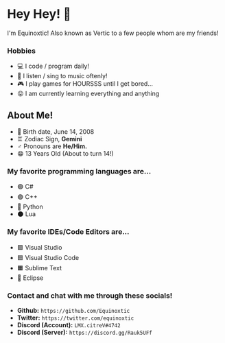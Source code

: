 # Hey Hey! 👋

I'm Equinoxtic! Also known as Vertic to a few people whom are my friends!

### Hobbies

* 💻 I code / program daily!
* 🎤 I listen / sing to music oftenly!
* 🎮 I play games for HOURSSS until I get bored...
* 😝 I am currently learning everything and anything

## About Me!

* 🍰 Birth date, June 14, 2008
* ♊ Zodiac Sign, **Gemini**
* ♂️ Pronouns are **He/Him.**
* 😁 13 Years Old (About to turn 14!)

### My favorite programming languages are...

* 🟢 C# 
* 🟣 C++
* 🐍 Python
* 🌑 Lua

### My favorite IDEs/Code Editors are...

* 🟪 Visual Studio
* 🟦 Visual Studio Code
* 🟧 Sublime Text
* 🔵 Eclipse

### Contact and chat with me through these socials!

* **Github:** `https://github.com/Equinoxtic`
* **Twitter:** `https://twitter.com/equinoxtic`
* **Discord (Account):** `LMX.citreV#4742`
* **Discord (Server):** `https://discord.gg/Rauk5UFf`

<!--
**Equinoxtic/Equinoxtic** is a ✨ _special_ ✨ repository because its `README.md` (this file) appears on your GitHub profile.
-->
